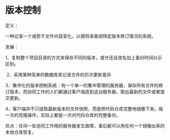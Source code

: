 # 版本控制



定义：

​	一种记录一个或若干文件内容变化，以便将来查阅特定版本修订情况的系统。



发展：

​	1、复制整个项目目录的方式来保存不同的版本，或许还会改名加上备份时间以示区别。

​	2、采用某种简单的数据库来记录文件的历次更新差异

​	3、集中化的版本控制系统：有一个单一的集中管理的服务器，保存所有文件的修订版本，而协同工作的人们都通过客户端连到这台服务器，取出最新的文件或者提交更新。

​	4、客户端并不只提取最新版本的文件快照，而是把代码仓库完整地镜像下来。每一次的克隆操作，实际上都是一次对代码仓库的完整备份。

​	优点：任何一处协同工作用的服务器发生故障，事后都可以用任何一个镜像出来的本地仓库恢复。